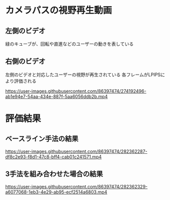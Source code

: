 # カメラパスの視野再生動画

## 左側のビデオ
緑のキューブが、回転や直進などのユーザーの動きを表している

## 右側のビデオ   
左側のビデオと対応したユーザーの視野が再生されている 
各フレームがLPIPSにより評価される

https://user-images.githubusercontent.com/86397474/274192496-ab1e94e7-54aa-434e-887f-5aa6056ddb2b.mp4


# 評価結果

## ベースライン手法の結果

https://user-images.githubusercontent.com/86397474/282362287-df8c2e93-f8d1-47c8-bff4-cab01c241571.mp4

## 3手法を組み合わせた場合の結果  

https://user-images.githubusercontent.com/86397474/282362329-a6077068-1eb3-4e29-ab95-ecf2514a6803.mp4


